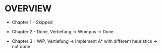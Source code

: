 # OVERVIEW

- Chapter 1 - Skipped

- Chapter 2 - Done, Vertiefung -> Wumpus -> Done

- Chapter 3 - WIP, Vertiefung -> Implement A* with different heuristics -> not done

